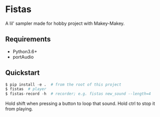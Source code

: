 # Fistas

A lil' sampler made for hobby project with Makey-Makey.

## Requirements

- Python3.6+
- portAudio

## Quickstart

```python
$ pip install -e .  # from the root of this project
$ fistas  # player
$ fistas-record -h  # recorder; e.g. fistas new_sound --length=4
```

Hold shift when pressing a button to loop that sound. Hold ctrl to stop it from playing.
